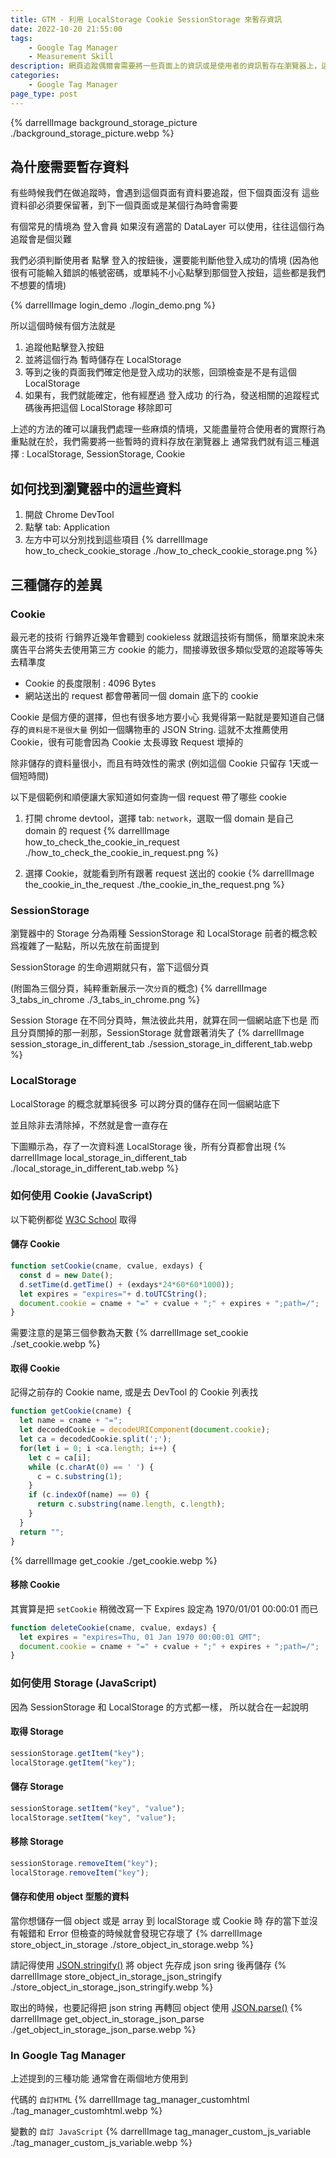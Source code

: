 ```yaml
---
title: GTM - 利用 LocalStorage Cookie SessionStorage 來暫存資訊
date: 2022-10-20 21:55:00
tags:
	- Google Tag Manager
	- Measurement Skill
description: 網頁追蹤偶爾會需要將一些頁面上的資訊或是使用者的資訊暫存在瀏覽器上，這時常常會發現有 Cookie, LocalStorage, SessionStorage 可以選擇，這邊試圖來理解該怎麼使用以及如何挑選 !
categories: 
	- Google Tag Manager
page_type: post
---
```

{% darrellImage background_storage_picture ./background_storage_picture.webp %}

## 為什麼需要暫存資料

有些時候我們在做追蹤時，會遇到這個頁面有資料要追蹤，但下個頁面沒有
這些資料卻必須要保留著，到下一個頁面或是某個行為時會需要

有個常見的情境為 登入會員
如果沒有適當的 DataLayer 可以使用，往往這個行為追蹤會是個災難

我們必須判斷使用者 點擊 登入的按鈕後，還要能判斷他登入成功的情境
(因為他很有可能輸入錯誤的帳號密碼，或單純不小心點擊到那個登入按鈕，這些都是我們不想要的情境)

{% darrellImage login_demo ./login_demo.png %}

所以這個時候有個方法就是
1. 追蹤他點擊登入按鈕
2. 並將這個行為 暫時儲存在 LocalStorage
3. 等到之後的頁面我們確定他是登入成功的狀態，回頭檢查是不是有這個 LocalStorage
4. 如果有，我們就能確定，他有經歷過 登入成功 的行為，發送相關的追蹤程式碼後再把這個 LocalStorage 移除即可

上述的方法的確可以讓我們處理一些麻煩的情境，又能盡量符合使用者的實際行為
重點就在於，我們需要將一些暫時的資料存放在瀏覽器上
通常我們就有這三種選擇 : LocalStorage, SessionStorage, Cookie

## 如何找到瀏覽器中的這些資料

1. 開啟 Chrome DevTool
2. 點擊 tab: Application
3. 左方中可以分別找到這些項目
{% darrellImage how_to_check_cookie_storage ./how_to_check_cookie_storage.png %}

## 三種儲存的差異

### Cookie

最元老的技術
行銷界近幾年會聽到 cookieless 就跟這技術有關係，簡單來說未來廣告平台將失去使用第三方 cookie 的能力，間接導致很多類似受眾的追蹤等等失去精準度

- Cookie 的長度限制 : 4096 Bytes
- 網站送出的 request 都會帶著同一個 domain 底下的 cookie

Cookie 是個方便的選擇，但也有很多地方要小心
我覺得第一點就是要知道自己儲存的`資料是不是很大量`
例如一個購物車的 JSON String. 
這就不太推薦使用 Cookie，很有可能會因為 Cookie 太長導致 Request 壞掉的

除非儲存的資料量很小，而且有時效性的需求 (例如這個 Cookie 只留存 1天或一個短時間)

以下是個範例和順便讓大家知道如何查詢一個 request 帶了哪些 cookie

1. 打開 chrome devtool，選擇 tab: `network`，選取一個 domain 是自己 domain 的 request
{% darrellImage how_to_check_the_cookie_in_request ./how_to_check_the_cookie_in_request.png %}

2. 選擇 Cookie，就能看到所有跟著 request 送出的 cookie
{% darrellImage the_cookie_in_the_request ./the_cookie_in_the_request.png %}


### SessionStorage

瀏覽器中的 Storage 分為兩種
SessionStorage 和 LocalStorage
前者的概念較爲複雜了一點點，所以先放在前面提到

SessionStorage 的生命週期就只有，當下這個分頁

(附圖為三個分頁，純粹重新展示一次`分頁`的概念)
{% darrellImage 3_tabs_in_chrome ./3_tabs_in_chrome.png %}

Session Storage 在不同分頁時，無法彼此共用，就算在同一個網站底下也是
而且分頁關掉的那一剎那，SessionStorage 就會跟著消失了
{% darrellImage session_storage_in_different_tab ./session_storage_in_different_tab.webp %}


### LocalStorage

LocalStorage 的概念就單純很多
可以跨分頁的儲存在同一個網站底下

並且除非去清除掉，不然就是會一直存在

下圖顯示為，存了一次資料進 LocalStorage 後，所有分頁都會出現
{% darrellImage local_storage_in_different_tab ./local_storage_in_different_tab.webp %}


### 如何使用 Cookie (JavaScript)

以下範例都從 [W3C School](https://www.w3schools.com/js/js_cookies.asp) 取得

#### 儲存 Cookie

```javascript
function setCookie(cname, cvalue, exdays) {
  const d = new Date();
  d.setTime(d.getTime() + (exdays*24*60*60*1000));
  let expires = "expires="+ d.toUTCString();
  document.cookie = cname + "=" + cvalue + ";" + expires + ";path=/";
}
```

需要注意的是第三個參數為天數
{% darrellImage set_cookie ./set_cookie.webp %}

#### 取得 Cookie

記得之前存的 Cookie name, 或是去 DevTool 的 Cookie 列表找

```javascript
function getCookie(cname) {
  let name = cname + "=";
  let decodedCookie = decodeURIComponent(document.cookie);
  let ca = decodedCookie.split(';');
  for(let i = 0; i <ca.length; i++) {
    let c = ca[i];
    while (c.charAt(0) == ' ') {
      c = c.substring(1);
    }
    if (c.indexOf(name) == 0) {
      return c.substring(name.length, c.length);
    }
  }
  return "";
}
```
{% darrellImage get_cookie ./get_cookie.webp %}


#### 移除 Cookie

其實算是把 `setCookie` 稍微改寫一下
Expires 設定為 1970/01/01 00:00:01 而已

```javascript
function deleteCookie(cname, cvalue, exdays) {
  let expires = "expires=Thu, 01 Jan 1970 00:00:01 GMT";
  document.cookie = cname + "=" + cvalue + ";" + expires + ";path=/";
}
```

### 如何使用 Storage (JavaScript)

因為 SessionStorage 和 LocalStorage 的方式都一樣，
所以就合在一起說明

#### 取得 Storage

```javascript
sessionStorage.getItem("key");
localStorage.getItem("key");
```

#### 儲存 Storage

```javascript
sessionStorage.setItem("key", "value");
localStorage.setItem("key", "value");
```

#### 移除 Storage

```javascript
sessionStorage.removeItem("key");
localStorage.removeItem("key");
```

#### 儲存和使用 object 型態的資料

當你想儲存一個 object 或是 array 到 localStorage 或 Cookie 時
存的當下並沒有報錯和 Error
但檢查的時候就會發現它存壞了
{% darrellImage store_object_in_storage ./store_object_in_storage.webp %}

請記得使用 [JSON.stringify()](https://developer.mozilla.org/zh-TW/docs/Web/JavaScript/Reference/Global_Objects/JSON/stringify)
將 object 先存成 json sring 後再儲存
{% darrellImage store_object_in_storage_json_stringify ./store_object_in_storage_json_stringify.webp %}

取出的時候，也要記得把 json string 再轉回 object 使用
[JSON.parse()](https://developer.mozilla.org/en-US/docs/Web/JavaScript/Reference/Global_Objects/JSON/parse)
{% darrellImage get_object_in_storage_json_parse ./get_object_in_storage_json_parse.webp %}

### In Google Tag Manager

上述提到的三種功能
通常會在兩個地方使用到

代碼的 `自訂HTML`
{% darrellImage tag_manager_customhtml ./tag_manager_customhtml.webp %}

變數的 `自訂 JavaScript`
{% darrellImage tag_manager_custom_js_variable ./tag_manager_custom_js_variable.webp %}
